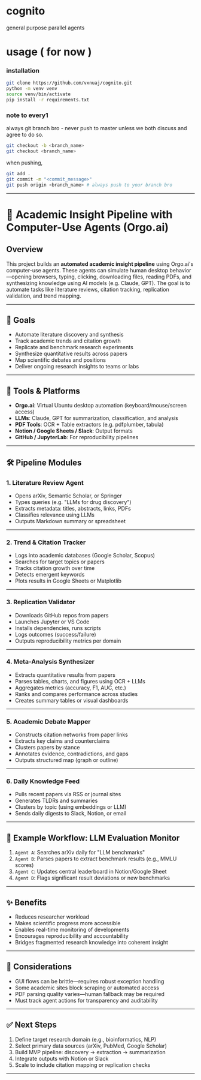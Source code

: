 # cognito

general purpose parallel agents

# usage ( for now )

### installation

```bash
git clone https://github.com/vxnuaj/cognito.git
python -m venv venv
source venv/bin/activate
pip install -r requirements.txt
```

### note to every1

always git branch bro - never push to master unless we both discuss and agree to do so.

```bash
git checkout -b <branch_name>
git checkout <branch_name>
```

when pushing,

```bash
git add .
git commit -m "<commit_message>"
git push origin <branch_name> # always push to your branch bro
```


--------

# 🧠 Academic Insight Pipeline with Computer-Use Agents (Orgo.ai)

## Overview

This project builds an **automated academic insight pipeline** using Orgo.ai's computer-use agents. These agents can simulate human desktop behavior—opening browsers, typing, clicking, downloading files, reading PDFs, and synthesizing knowledge using AI models (e.g. Claude, GPT). The goal is to automate tasks like literature reviews, citation tracking, replication validation, and trend mapping.

---

## 🎯 Goals

- Automate literature discovery and synthesis
- Track academic trends and citation growth
- Replicate and benchmark research experiments
- Synthesize quantitative results across papers
- Map scientific debates and positions
- Deliver ongoing research insights to teams or labs

---

## 🔧 Tools & Platforms

- **Orgo.ai**: Virtual Ubuntu desktop automation (keyboard/mouse/screen access)
- **LLMs**: Claude, GPT for summarization, classification, and analysis
- **PDF Tools**: OCR + Table extractors (e.g. pdfplumber, tabula)
- **Notion / Google Sheets / Slack**: Output formats
- **GitHub / JupyterLab**: For reproducibility pipelines

---

## 🛠️ Pipeline Modules

### 1. Literature Review Agent
- Opens arXiv, Semantic Scholar, or Springer
- Types queries (e.g. "LLMs for drug discovery")
- Extracts metadata: titles, abstracts, links, PDFs
- Classifies relevance using LLMs
- Outputs Markdown summary or spreadsheet

---

### 2. Trend & Citation Tracker
- Logs into academic databases (Google Scholar, Scopus)
- Searches for target topics or papers
- Tracks citation growth over time
- Detects emergent keywords
- Plots results in Google Sheets or Matplotlib

---

### 3. Replication Validator
- Downloads GitHub repos from papers
- Launches Jupyter or VS Code
- Installs dependencies, runs scripts
- Logs outcomes (success/failure)
- Outputs reproducibility metrics per domain

---

### 4. Meta-Analysis Synthesizer
- Extracts quantitative results from papers
- Parses tables, charts, and figures using OCR + LLMs
- Aggregates metrics (accuracy, F1, AUC, etc.)
- Ranks and compares performance across studies
- Creates summary tables or visual dashboards

---

### 5. Academic Debate Mapper
- Constructs citation networks from paper links
- Extracts key claims and counterclaims
- Clusters papers by stance
- Annotates evidence, contradictions, and gaps
- Outputs structured map (graph or outline)

---

### 6. Daily Knowledge Feed
- Pulls recent papers via RSS or journal sites
- Generates TLDRs and summaries
- Clusters by topic (using embeddings or LLM)
- Sends daily digests to Slack, Notion, or email

---

## 🧩 Example Workflow: LLM Evaluation Monitor

1. `Agent A`: Searches arXiv daily for "LLM benchmarks"
2. `Agent B`: Parses papers to extract benchmark results (e.g., MMLU scores)
3. `Agent C`: Updates central leaderboard in Notion/Google Sheet
4. `Agent D`: Flags significant result deviations or new benchmarks

---

## ✨ Benefits

- Reduces researcher workload
- Makes scientific progress more accessible
- Enables real-time monitoring of developments
- Encourages reproducibility and accountability
- Bridges fragmented research knowledge into coherent insight

---

## 🔐 Considerations

- GUI flows can be brittle—requires robust exception handling
- Some academic sites block scraping or automated access
- PDF parsing quality varies—human fallback may be required
- Must track agent actions for transparency and auditability

---

## ✅ Next Steps

1. Define target research domain (e.g., bioinformatics, NLP)
2. Select primary data sources (arXiv, PubMed, Google Scholar)
3. Build MVP pipeline: discovery → extraction → summarization
4. Integrate outputs with Notion or Slack
5. Scale to include citation mapping or replication checks

---